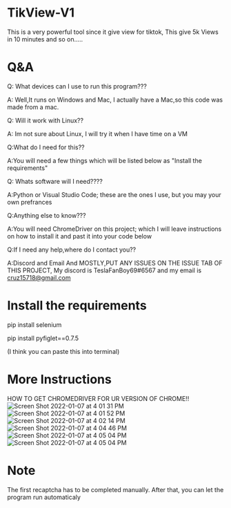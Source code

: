 # TikView-V1
This is a very powerful tool since it give view for tiktok,
This give 5k Views in 10 minutes and so on.....

# Q&A
Q: What devices can I use to run this program???

A: Well,It runs on Windows and Mac, I actually have a Mac,so this code was made from a mac.




Q: Will it work with Linux??

A: Im not sure about Linux, I will try it when I have time on a VM




Q:What do I need for this??

A:You will need a few things which will be listed below as "Install the requirements"




Q: Whats software will I need????

A:Python or Visual Studio Code; these are the ones I use, but you may your own prefrances




Q:Anything else to know???

A:You will need ChromeDriver on this project; which I will leave instructions on how to install it and past it into your code below




Q:If I need any help,where do I contact you??

A:Discord and Email And MOSTLY,PUT ANY ISSUES ON THE ISSUE TAB OF THIS PROJECT,
  My discord is TeslaFanBoy69#6567 and my email is cruz15718@gmail.com



# Install the requirements

pip install selenium

pip install pyfiglet==0.7.5

(I think you can paste this into terminal)


# More Instructions 
HOW TO GET CHROMEDRIVER FOR UR VERSION OF CHROME!!
![Screen Shot 2022-01-07 at 4 01 31 PM](https://user-images.githubusercontent.com/85808670/148622485-5a901ff6-91b7-48ed-9059-25b01d8d20e5.png)
![Screen Shot 2022-01-07 at 4 01 52 PM](https://user-images.githubusercontent.com/85808670/148622503-4c9228c3-48db-4207-b21f-bfef91aab88a.png)
![Screen Shot 2022-01-07 at 4 02 14 PM](https://user-images.githubusercontent.com/85808670/148622516-84e3f503-46de-4b98-b075-309dcab236f6.png)
![Screen Shot 2022-01-07 at 4 04 46 PM](https://user-images.githubusercontent.com/85808670/148622520-5e4b4f02-931c-44ef-b561-b3fa4c443418.png)
![Screen Shot 2022-01-07 at 4 05 04 PM](https://user-images.githubusercontent.com/85808670/148622524-de35a544-37e9-4f0f-830b-6bf3ca7973fb.png)
![Screen Shot 2022-01-07 at 4 05 04 PM](https://user-images.githubusercontent.com/85808670/148622528-ef003b19-543c-43e8-8b99-a99201c4454e.png)


# Note

The first recaptcha has to be completed manually.
After that, you can let the program run automaticaly

